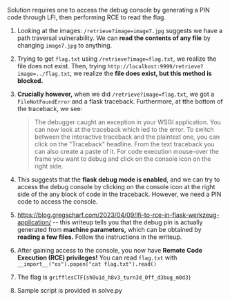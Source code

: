 Solution requires one to access the debug console by generating a PIN code through LFI, then performing RCE to read the flag.

1. Looking at the images: `/retrieve?image=image7.jpg` suggests we have a path traversal vulnerability. We can **read the contents of any file** by changing `image7.jpg` to anything.
2. Trying to get `flag.txt` using `/retrieve?image=flag.txt`, we realize the file does not exist. Then, trying `http://localhost:9999/retrieve?image=../flag.txt`, we realize the **file does exist, but this method is blocked.**

3. **Crucially however,** when we did `/retrieve?image=flag.txt`, we got a `FileNotFoundError` and a flask traceback. Furthermore, at tthe bottom of the traceback, we see:

   > The debugger caught an exception in your WSGI application. You can now look at the traceback which led to the error. To switch between the interactive traceback and the plaintext one, you can click on the "Traceback" headline. From the text traceback you can also create a paste of it. For code execution mouse-over the frame you want to debug and click on the console icon on the right side.

4. This suggests that the **flask debug mode is enabled**, and we can try to access the debug console by clicking on the console icon at the right side of the any block of code in the traceback. However, we need a PIN code to access the console.

5. https://blog.gregscharf.com/2023/04/09/lfi-to-rce-in-flask-werkzeug-application/ -- this writeup tells you that the debug pin is actually generated from **machine parameters,** which can be obtained by **reading a few files.** Follow the instructions in the writeup.

6. After gaining access to the console, you now have **Remote Code Execution (RCE) privileges!** You can read `flag.txt` with `__import__("os").popen("cat flag.txt").read()`

7. The flag is `grifflesCTF{sh0u1d_h8v3_turn3d_0ff_d3bug_m0d3}`

8. Sample script is provided in solve.py
